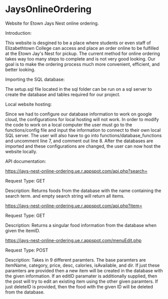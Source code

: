 # JaysOnlineOrdering
Website for Etown Jays Nest online ordering.

Introduction:

This website is desgined to be a place where students or even staff of Elizabethtown College can access and place an order online to be fulfilled at the Etown Jay's Nest for pickup. The current method for online ordering takes way too many steps to complete and is not very good looking. Our goal is to make the ordering process much more convenient, efficient, and better looking.

Importing the SQL database:

The setup.sql file located in the sql folder can be run on a sql server to create the database and tables required for our project.

Local website hosting:

Since we had to configure our database information to work on google cloud, the configurations for local hosting will not work. In order to modify the code to work on a local computer the user must go to the functions/config file and input the information to connect to their own local SQL server. The user will also have to go into functions/database_functions and uncomment line 7, and comment out line 8. After the databases are imported and these configurations are changed, the user can now host the website locally.

API documentation:

https://jays-nest-online-ordering.ue.r.appspot.com/api.php?search=

Request Type: GET

Description: Returns foods from the database with the name containing the search term. and empty search string will return all items.


https://jays-nest-online-ordering.ue.r.appspot.com/api.php?item=

Request Type: GET

Description: Returns a singular food information from the database when given the itemID.


https://jays-nest-online-ordering.ue.r.appspot.com/menuEdit.php

Request Type: POST

Description: Takes in 9 different paramters. The base paramters are itemName, category, price, desc, calories, isAvailable, and dir. If just these paramters are provided then a new item will be created in the database with the given information. If an editID paramater is additionally supplied, then the post will try to edit an existing item using the other given paramters. If just deleteID is provided, then the food with the given ID will be deleted from the database.
